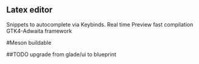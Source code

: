 ## Latex editor

Snippets to autocomplete via Keybinds.
Real time Preview
fast compilation
GTK4-Adwaita framework

#Meson buildable

##TODO upgrade from glade/ui to blueprint

